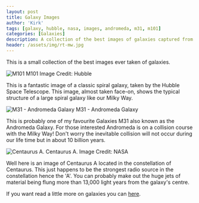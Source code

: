 ```yaml
---
layout: post
title: Galaxy Images
author: 'Kirk'
tags: [galaxy, hubble, nasa, images, andromeda, m31, m101]
categories: [Galaxies]
description: A collection of the best images of galaxies captured from both space and earth based telescopes.
header: /assets/img/rt-mw.jpg
---
```


This is a small collection of the best images ever taken of galaxies.

![M101](/images/M-101.jpg)
<span class="caption text-muted">M101 Image Credit: Hubble</span>

This is a fantastic image of a classic spiral galaxy, taken by the Hubble Space Telescope. This image, almost taken face-on, shows the typical structure of a large spiral galaxy like our Milky Way.

![M31 - Andromeda Galaxy](/images/M-31.jpg)
<span class="caption text-muted">M31 - Andromeda Galaxy</span>

This is probably one of my favourite Galaxies M31 also known as the Andromeda Galaxy. For those interested Andromeda is on a collision course with the Milky Way! Don't worry the inevitable collision will not occur during our life time but in about 10 billion years.

![Centaurus A.](/images/centaurus-A.jpg)
<span class="caption text-muted">Centaurus A. Image Credit: NASA</span>

Well here is an image of Centaurus A located in the constellation of Centaurus. This just happens to be the strongest radio source in the constellation hence the 'A'. You can probably make out the huge jets of material being flung more than 13,000 light years from the galaxy's centre.

If you want read a little more on galaxies you can [here](https://en.wikipedia.org/wiki/Galaxy).
